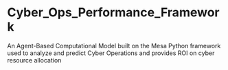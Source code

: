 # Cyber_Ops_Performance_Framework
An Agent-Based Computational Model built on the Mesa Python framework used to analyze and predict Cyber Operations and provides ROI on cyber resource allocation
